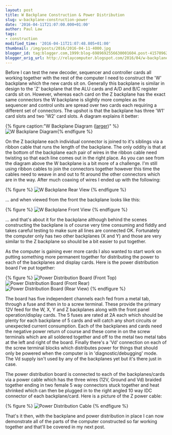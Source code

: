 ```yaml
---
layout: post
title: W Backplane Construction & Power Distribution
slug: w-backplane-construction-power
date: '2016-04-11T21:07:00.000+01:00'
author: Paul Law
tags:
- construction
modified_time: '2016-04-11T21:07:48.805+01:00'
thumbnail: /img/posts/2016/2016-04-11-4000.jpg
blogger_id: tag:blogger.com,1999:blog-6989692556630001604.post-415709624828724390
blogger_orig_url: http://relaycomputer.blogspot.com/2016/04/w-backplane-construction-power.html
---
```


Before I can test the new decoder, sequencer and controller cards all 
working together with the rest of the computer I need to construct the 'W' 
backplane which the new cards sit on. Generally this backplane is similar in 
design to the 'Z' backplane that the ALU cards and A/D and B/C register cards 
sit on. However, whereas each card on the Z backplane has the exact same 
connectors the W backplane is slightly more complex as the sequencer and 
control units are spread over two cards each requiring a different set of 
connectors. The upshot is that the backplane has three 'W1' card slots and two 
'W2' card slots. A diagram explains it better:

{% figure caption:"W Backplane Diagram ([larger](/img/posts/2016/2016-04-11-1000.png))" %}![W Backplane Diagram](/img/posts/2016/2016-04-11-0000.png){% endfigure %}

On the 
Z backplane each individual connector is joined to it's siblings via a ribbon 
cable that runs the length of the backplane. The only oddity is that at the 
bottom of the backplane each pair of wires in the ribbon cable need twisting 
so that each line comes out in the right place. As you can see from the 
diagram above the W backplane is a bit more of a challenge. I'm still using 
ribbon cables to join the connectors together however this time the cables 
need to weave in and out to fit around the other connectors which are in the 
way. After much coaxing of wires I ended up with the following:

{% figure %}
![W Backplane Rear View](/img/posts/2016/2016-04-11-0001.jpg)
{% endfigure %}

... 
and when viewed from the front the backplane looks like this:

{% figure %}
![W Backplane Front View](/img/posts/2016/2016-04-11-0002.jpg)
{% endfigure %}

... 
and that's about it for the backplane although behind the scenes constructing 
the backplane is of course very time consuming and fiddly and takes careful 
testing to make sure all lines are connected OK. Fortunately the computer only 
has two other backplanes (X and Y) and those are very similar to the Z 
backplane so should be a bit easier to put together.

As the 
computer is gaining ever more cards I also wanted to start work on putting 
something more permanent together for distributing the power to each of the 
backplanes and display cards. Here is the power distribution board I've put 
together:

{% figure %}
![Power Distribution Board (Front Top)](/img/posts/2016/2016-04-11-0003.jpg)
![Power Distribution Board (Front Rear)](/img/posts/2016/2016-04-11-0004.jpg)
![Power Distribution Board (Rear View)](/img/posts/2016/2016-04-11-0005.jpg)
{% endfigure %}

The board has five independent channels each fed from a metal tab, 
through a fuse and then in to a screw terminal. These provide the primary 12V 
feed for the W, X, Y and Z backplanes along with the front panel 
operation/display cards. The 5 fuses are rated at 2A each which should be 
plenty for each backplane of 5 cards and will catch any short circuits or 
unexpected current consumption. Each of the backplanes and cards need the 
negative power return of course and these come in on the screw terminals which 
are all soldered together and off to the metal two metal tabs at the left and 
right of the board. Finally there's a 'Vd' connection on each of the screw 
terminal blocks which distributes power for things that should only be powered 
when the computer is in 'diagnostic/debugging' mode. The Vd supply isn't used 
by any of the backplanes yet but it's there just in case.

The power 
distribution board is connected to each of the backplanes/cards via a power 
cable which has the three wires (12V, Ground and Vd) braided together ending 
in two female 5 way connectors stuck together and heat shrinked which can then 
be plugged in to the right angled 10 way IDC connector of each backplane/card. 
Here is a picture of the Z power cable:

{% figure %}
![Power Distribution Cable](/img/posts/2016/2016-04-11-0006.jpg)
{% endfigure %}

That's it then, with the backplane and power distribution in place 
I can now demonstrate all of the parts of the computer constructed so far 
working together and that'll be covered in my next post.

 